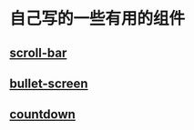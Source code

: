 # 自己写的一些有用的组件

## [scroll-bar](./scrollBar/scroll-bar.html)

## [bullet-screen](./bulletScreen/bullet-screen.html)

## [countdown](./countDown/coutdown.js)
